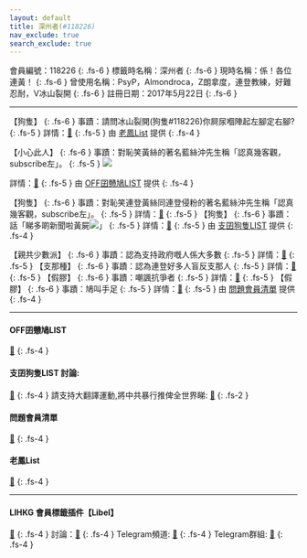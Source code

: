 ```yaml
---
layout: default
title: 深州者(#118226)
nav_exclude: true
search_exclude: true
---
```


會員編號：118226
{: .fs-6 }
標籤時名稱：深州者
{: .fs-6 }
現時名稱：係！各位連黃！
{: .fs-6 }
曾使用名稱：PsyP，Almondroca，Z朗拿度，連登教練，好難忍耐，V冰山裂開
{: .fs-6 }
註冊日期：2017年5月22日
{: .fs-6 }

---

<div class="code-example" markdown="1">

【狗隻】
{: .fs-6 }
事蹟：請問冰山裂開(狗隻#118226)你屙尿嗰陣起左腳定右腳?
{: .fs-5 }
詳情：[🔗](https://lih.kg/2227537)
{: .fs-5 }
由 [老鳳List](#老鳳list) 提供
{: .fs-4 }

</div>
<div class="code-example" markdown="1">

【小心此人】
{: .fs-6 }
事蹟：對恥笑黃絲的著名藍絲沖先生稱「認真幾客觀，subscribe左」。
{: .fs-5 }
![](https://filedn.eu/l9Hq1YKLkJ4m0VSXcdcfUaJ/LIHKG_on99/on9_jai/118226/118226.1_.png)


詳情：[🔗](https://lih.kg/gywepT)
{: .fs-5 }
由 [OFF囝戇鳩LIST](#off囝戇鳩list) 提供
{: .fs-4 }

</div>
<div class="code-example" markdown="1">

【狗隻】
{: .fs-6 }
事蹟：對恥笑連登黃絲同連登侵粉的著名藍絲沖先生稱「認真幾客觀，subscribe左」。
{: .fs-5 }
詳情：[🔗](https://lih.kg/gywepT)
{: .fs-5 }
【狗隻】
{: .fs-6 }
事蹟：話「睇多啲新聞啦黃屍![](https://cdn.lihkg.com/assets/faces/dog/haha.gif)」
{: .fs-5 }
詳情：[🔗](https://lih.kg/vPPhvBX)
{: .fs-5 }
由 [支囝狗隻LIST](#支囝狗隻list-討論) 提供
{: .fs-4 }

</div>
<div class="code-example" markdown="1">

【親共少數派】
{: .fs-6 }
事蹟：認為支持政府嘅人係大多數
{: .fs-5 }
詳情：[🔗](https://lih.kg/tdJsDfX)
{: .fs-5 }
【支那種】
{: .fs-6 }
事蹟：認為連登好多人盲反支那人
{: .fs-5 }
詳情：[🔗](https://lih.kg/wfrpMeX)
{: .fs-5 }
【假膠】
{: .fs-6 }
事蹟：嘲諷抗爭者
{: .fs-5 }
詳情：[🔗](https://lih.kg/vpPDADX)
{: .fs-5 }
【假膠】
{: .fs-6 }
事蹟：鳩叫手足
{: .fs-5 }
詳情：[🔗](https://lih.kg/vwanAAX)
{: .fs-5 }
由 [問題會員清單](#問題會員清單) 提供
{: .fs-4 }

</div>

---

#### OFF囝戇鳩LIST 
[🔗](https://bit.ly/lihkg_on9_list)
{: .fs-4 }
#### 支囝狗隻LIST 討論: 
[🔗](https://lih.kg/2908480)
{: .fs-4 }
請支持大翻譯運動,將中共暴行推俾全世界睇: [🔗](https://twitter.com/tgtm_official)
{: .fs-2 }
#### 問題會員清單
[🔗](https://github.com/V4KFDgEw8T/rccnmlhnzv)
{: .fs-4 }
#### 老鳳List
[🔗](https://lihkg.com/thread/2808424)
{: .fs-4 }

---

#### LIHKG 會員標籤插件【Libel】
[🔗](https://kitce.github.io/libel)
{: .fs-4 }
討論：[🔗](https://lih.kg/2841778)
{: .fs-4 }
Telegram頻道: [🔗](https://t.me/LibelOfficialChannel)
{: .fs-4 }
Telegram群組: [🔗](https://t.me/LibelOfficialGroup)
{: .fs-4 }
